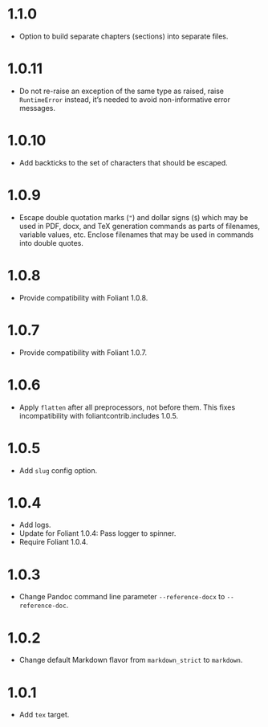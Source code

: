 # 1.1.0

-   Option to build separate chapters (sections) into separate files.

# 1.0.11

-   Do not re-raise an exception of the same type as raised, raise `RuntimeError` instead, it’s needed to avoid non-informative error messages.

# 1.0.10

-   Add backticks to the set of characters that should be escaped.

# 1.0.9

-   Escape double quotation marks (`"`) and dollar signs (`$`) which may be used in PDF, docx, and TeX generation commands as parts of filenames, variable values, etc. Enclose filenames that may be used in commands into double quotes.

# 1.0.8

-   Provide compatibility with Foliant 1.0.8.

# 1.0.7

-   Provide compatibility with Foliant 1.0.7.

# 1.0.6

-   Apply `flatten` after all preprocessors, not before them. This fixes incompatibility with foliantcontrib.includes 1.0.5.

# 1.0.5

-   Add `slug` config option.

# 1.0.4

-   Add logs.
-   Update for Foliant 1.0.4: Pass logger to spinner.
-   Require Foliant 1.0.4.

# 1.0.3

-   Change Pandoc command line parameter `--reference-docx` to `--reference-doc`.

# 1.0.2

-   Change default Markdown flavor from `markdown_strict` to `markdown`.

# 1.0.1

-   Add `tex` target.
